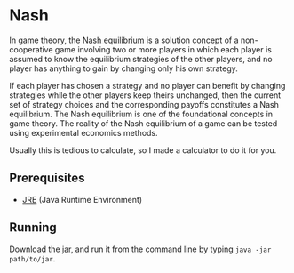 # Nash
In game theory, the [Nash equilibrium](https://www.investopedia.com/terms/n/nash-equilibrium.asp) is a solution concept of a non-cooperative game involving two or more players in which each player is assumed to know the equilibrium strategies of the other players, and no player has anything to gain by changing only his own strategy.

If each player has chosen a strategy and no player can benefit by changing strategies while the other players keep theirs unchanged, then the current set of strategy choices and the corresponding payoffs constitutes a Nash equilibrium. The Nash equilibrium is one of the foundational concepts in game theory. The reality of the Nash equilibrium of a game can be tested using experimental economics methods.

Usually this is tedious to calculate, so I made a calculator to do it for you.

## Prerequisites

* [JRE](http://javadl.oracle.com/webapps/download/AutoDL?BundleId=227549_e758a0de34e24606bca991d704f6dcbf) (Java Runtime Environment)

## Running

Download the [jar](raw/master/Nash.jar), and run it from the command line by typing `java -jar path/to/jar`.